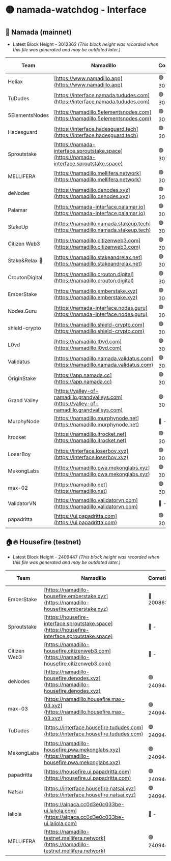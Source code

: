# 🟡 namada-watchdog - Interface

## 🚀 Namada (mainnet)
- Latest Block Height - 3012362 *(This block height was recorded when this file was generated and may be outdated later.)*

| Team | Namadillo | CometBFT | Indexer | MASP Indexer |
|-|-|-|-|-|
| Heliax | [https://www.namadillo.app](https://www.namadillo.app) | 🟢 3012344 | 🟢 3012344 | 🟢 3012344 |
| TuDudes | [https://interface.namada.tududes.com](https://interface.namada.tududes.com) | 🟢 3012345 | 🟢 3012345 | 🟢 3012345 |
| 5ElementsNodes | [https://namadillo.5elementsnodes.com](https://namadillo.5elementsnodes.com) | 🟢 3012345 | 🟢 3012345 | 🟢 3012345 |
| Hadesguard | [https://interface.hadesguard.tech](https://interface.hadesguard.tech) | 🟢 3012345 | 🟢 3012345 | 🟢 3012345 |
| Sproutstake | [https://namada-interface.sproutstake.space](https://namada-interface.sproutstake.space) | 🟢 3012345 | 🔴 2797937 | 🟢 3012345 |
| MELLIFERA | [https://namadillo.mellifera.network](https://namadillo.mellifera.network) | 🟢 3012347 | 🟢 3012347 | 🟢 3012347 |
| deNodes | [https://namadillo.denodes.xyz](https://namadillo.denodes.xyz) | 🟢 3012347 | 🟢 3012347 | 🟢 3012347 |
| Palamar | [https://namada-interface.palamar.io](https://namada-interface.palamar.io) | 🟢 3012348 | 🟢 3012348 | 🟢 3012348 |
| StakeUp | [https://namadillo.namada.stakeup.tech](https://namadillo.namada.stakeup.tech) | 🟢 3012348 | 🟢 3012348 | 🟢 3012349 |
| Citizen Web3 | [https://namadillo.citizenweb3.com](https://namadillo.citizenweb3.com) | 🟢 3012349 | 🟢 3012349 | 🟢 3012349 |
| Stake&Relax 🦥 | [https://namadillo.stakeandrelax.net](https://namadillo.stakeandrelax.net) | 🟢 3012349 | 🟢 3012349 | 🟢 3012349 |
| CroutonDigital | [https://namadillo.crouton.digital](https://namadillo.crouton.digital) | 🟢 3012350 | 🟢 3012350 | 🟢 3012350 |
| EmberStake | [https://namadillo.emberstake.xyz](https://namadillo.emberstake.xyz) | 🟢 3012350 | 🟢 3012350 | 🟢 3012351 |
| Nodes.Guru | [https://namada-interface.nodes.guru](https://namada-interface.nodes.guru) | 🟢 3012351 | 🟢 3012351 | 🟢 3012351 |
| shield-crypto | [https://namadillo.shield-crypto.com](https://namadillo.shield-crypto.com) | 🟢 3012352 | 🟢 3012351 | 🟢 3012351 |
| L0vd | [https://namadillo.l0vd.com](https://namadillo.l0vd.com) | 🟢 3012352 | 🟢 3012352 | 🟢 3012352 |
| Validatus | [https://namadillo.namada.validatus.com](https://namadillo.namada.validatus.com) | 🟢 3012353 | 🟢 3012353 | 🟢 3012353 |
| OriginStake | [https://app.namada.cc](https://app.namada.cc) | 🟢 3012354 | 🟢 3012354 | 🟢 3012353 |
| Grand Valley | [https://valley-of-namadillo.grandvalleys.com](https://valley-of-namadillo.grandvalleys.com) | 🟢 3012354 | 🟢 3012354 | 🟢 3012356 |
| MurphyNode | [https://namadillo.murphynode.net](https://namadillo.murphynode.net) | 🔴 - | 🔴 - | 🔴 - |
| itrocket | [https://namadillo.itrocket.net](https://namadillo.itrocket.net) | 🟢 3012358 | 🟢 3012358 | 🟢 3012358 |
| LoserBoy | [https://interface.loserboy.xyz](https://interface.loserboy.xyz) | 🟢 3012358 | 🟢 3012358 | 🟢 3012358 |
| MekongLabs | [https://namadillo.pwa.mekonglabs.xyz](https://namadillo.pwa.mekonglabs.xyz) | 🟢 3012359 | 🟢 3012359 | 🟢 3012359 |
| max-02 | [https://namadillo.net](https://namadillo.net) | 🟢 3012359 | 🟢 3012359 | 🟢 3012359 |
| ValidatorVN | [https://namadillo.validatorvn.com](https://namadillo.validatorvn.com) | 🔴 - | 🔴 - | 🔴 - |
| papadritta | [https://ui.papadritta.com](https://ui.papadritta.com) | 🟢 3012362 | 🟢 3012362 | 🟢 3012361 |

## 🏠🔥 Housefire (testnet)
- Latest Block Height - 2409447 *(This block height was recorded when this file was generated and may be outdated later.)*

| Team | Namadillo | CometBFT | Indexer | MASP Indexer |
|-|-|-|-|-|
| EmberStake | [https://namadillo-housefire.emberstake.xyz](https://namadillo-housefire.emberstake.xyz) | 🔴 2008636 | 🔴 - | 🔴 - |
| Sproutstake | [https://housefire-interface.sproutstake.space](https://housefire-interface.sproutstake.space) | 🔴 - | 🔴 - | 🔴 - |
| Citizen Web3 | [https://namadillo-housefire.citizenweb3.com](https://namadillo-housefire.citizenweb3.com) | 🔴 - | 🔴 - | 🔴 - |
| deNodes | [https://namadillo-housefire.denodes.xyz](https://namadillo-housefire.denodes.xyz) | 🟢 2409444 | 🟢 2409444 | 🟢 2409444 |
| max-03 | [https://namadillo.housefire.max-03.xyz](https://namadillo.housefire.max-03.xyz) | 🟢 2409444 | 🔴 2167206 | 🟢 2409444 |
| TuDudes | [https://interface.housefire.tududes.com](https://interface.housefire.tududes.com) | 🟢 2409445 | 🟢 2409445 | 🟢 2409445 |
| MekongLabs | [https://namadillo-housefire.pwa.mekonglabs.xyz](https://namadillo-housefire.pwa.mekonglabs.xyz) | 🟢 2409445 | 🟢 2409445 | 🟢 2409445 |
| papadritta | [https://housefire.ui.papadritta.com](https://housefire.ui.papadritta.com) | 🟢 2409445 | 🟢 2409445 | 🟢 2409445 |
| Natsai | [https://interface.housefire.natsai.xyz](https://interface.housefire.natsai.xyz) | 🟢 2409445 | 🟢 2409445 | 🟢 2409445 |
| laliola | [https://alpaca.cc0d3e0c033be-ui.laliola.com](https://alpaca.cc0d3e0c033be-ui.laliola.com) | 🔴 - | 🔴 - | 🔴 - |
| MELLIFERA | [https://namadillo-testnet.mellifera.network](https://namadillo-testnet.mellifera.network) | 🟢 2409447 | 🟢 2409447 | 🟢 2409447 |

